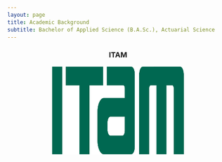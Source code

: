 ```yaml
---
layout: page
title: Academic Background
subtitle: Bachelor of Applied Science (B.A.Sc.), Actuarial Science
---
```


<center>
<h3>ITAM</h3>
<img src="https://github.com///DBlassio//Dblassio.github.io//blob//master//assets//img//ITAM.png" title="ITAM" width="300" height="200">
</center>


